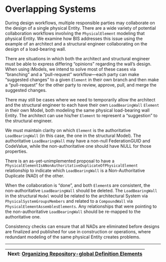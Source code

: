 # Overlapping Systems

During design workflows, multiple responsible parties may collaborate on the design of a single physical Entity. There are a wide variety of potential collaboration workflows involving the `PhysicalElement` modeling that physical Entity. We examine how BIS addresses this issue using the example of an architect and a structural engineer collaborating on the design of a load-bearing wall.

There are situations in which both the architect and structural engineer must be able to express differing “opinions” regarding the wall’s design. When using iModels, we intend to solve most of these cases via “branching” and a “pull-request” workflow—each party can make “suggested changes” to a given `Element` in their own branch and then make a “pull-request” for the other party to review, approve, pull, and merge the suggested changes.

There may still be cases where we need to temporarily allow the architect and the structural engineer to each have their own `LoadBearingWall` `Element` in their own Model, both modeling the same physical load-bearing wall Entity. The architect can use his/her `Element` to represent a “suggestion” to the structural engineer.

We must maintain clarity on which `Element` is the authoritative `LoadBearingWall` (in this case, the one in the structural Model). The authoritative `LoadBearingWall` may have a non-null FederationGUID and CodeValue, while the non-authoritative one should have NULL for those properties.

There is an as-yet-unimplemented proposal to have a `PhysicalElementIsANonAuthoritativeDuplicateOfPhysicalElement` relationship to indicate which `LoadBearingWall` is a Non-Authoritative Duplicate (NAD) of the other.

When the collaboration is “done”, and both `Element`s are consistent, the non-authoritative `LoadBearingWall` should be deleted. The `LoadBearingWall` in the structural `Model` would be related to the architectural System via `PhysicalSystemGroupsMembers` and related to a `CompoundWall` via `PhysicalElementAssemblesElements`. Any relationships that were pointing to the non-authoritative `LoadBearingWall` should be re-mapped to the authoritative one.

Consistency checks can ensure that all NADs are eliminated before designs are finalized and published for use in construction or operations, where redundant modeling of the same physical Entity creates problems.

---

| Next: [Organizing Repository-global Definition Elements](./organizing-definition-elements.md)
|:---
